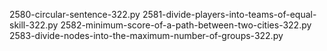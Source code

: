 2580-circular-sentence-322.py
2581-divide-players-into-teams-of-equal-skill-322.py
2582-minimum-score-of-a-path-between-two-cities-322.py
2583-divide-nodes-into-the-maximum-number-of-groups-322.py
